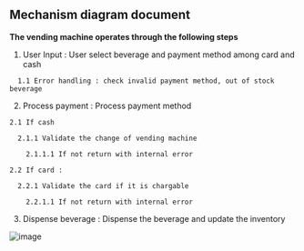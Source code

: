 ## Mechanism diagram document

**The vending machine operates through the following steps**
1. User Input : User select beverage and payment method among card and cash
```
  1.1 Error handling : check invalid payment method, out of stock beverage
```
2. Process payment : Process payment method
  ``` 
  2.1 If cash
  
    2.1.1 Validate the change of vending machine
    
      2.1.1.1 If not return with internal error
      
  2.2 If card : 
  
    2.2.1 Validate the card if it is chargable
    
      2.2.1.1 If not return with internal error
 ```

3. Dispense beverage : Dispense the beverage and update the inventory

![image](https://github.com/user-attachments/assets/4813cb07-a810-4465-b862-cae34cddbdb2)

